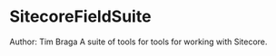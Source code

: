 SitecoreFieldSuite
==================

Author: Tim Braga
A suite of tools for tools for working with Sitecore.